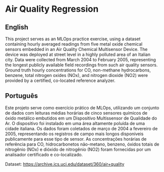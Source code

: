 # Air Quality Regression
## English

This project serves as an MLOps practice exercise, using a dataset containing hourly averaged readings from five metal oxide chemical sensors embedded in an Air Quality Chemical Multisensor Device. The device was deployed at street level in a highly polluted area of an Italian city. Data were collected from March 2004 to February 2005, representing the longest publicly available field recordings from such air quality sensors. Ground truth hourly concentrations for CO, non-methane hydrocarbons, benzene, total nitrogen oxides (NOx), and nitrogen dioxide (NO2) were provided by a certified, co-located reference analyzer.

## Português

Este projeto serve como exercício prático de MLOps, utilizando um conjunto de dados com leituras médias horárias de cinco sensores químicos de óxido metálico embutidos em um Dispositivo Multissensor de Qualidade do Ar. O dispositivo foi instalado em uma área altamente poluída de uma cidade italiana. Os dados foram coletados de março de 2004 a fevereiro de 2005, representando os registros de campo mais longos disponíveis publicamente para esse tipo de sensor. As concentrações horárias de referência para CO, hidrocarbonetos não-metano, benzeno, óxidos totais de nitrogênio (NOx) e dióxido de nitrogênio (NO2) foram fornecidas por um analisador certificado e co-localizado.

Dataset: https://archive.ics.uci.edu/dataset/360/air+quality
